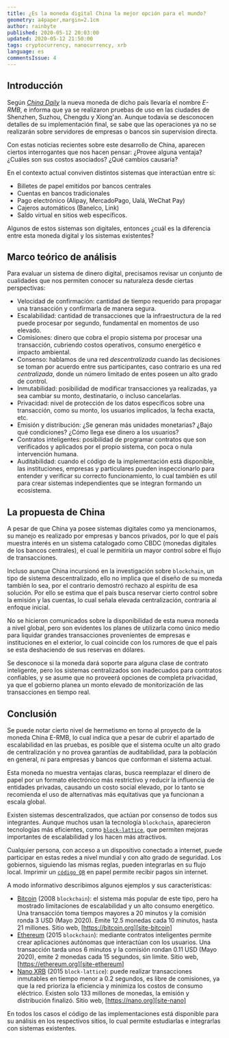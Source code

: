```yaml
---
title: ¿Es la moneda digital China la mejor opción para el mundo?
geometry: a4paper,margin=2.1cm
author: rainbyte
published: 2020-05-12 20:03:00
updated: 2020-05-12 21:50:00
tags: cryptocurrency, nanocurrency, xrb 
language: es
commentsIssue: 4
---
```


## Introducción

Según [*China Daily*][news-chinadaily]
la nueva moneda de dicho país llevaría el nombre *E-RMB*,
e informa que ya se realizaron pruebas de uso en las ciudades de Shenzhen,
Suzhou, Chengdu y Xiong'an. Aunque todavía se desconocen detalles de su
implementación final, se sabe que las operaciones ya no se realizarán sobre
servidores de empresas o bancos sin supervision directa.

Con estas noticias recientes sobre este desarrollo de China, aparecen ciertos
interrogantes que nos hacen pensar: ¿Provee alguna ventaja? ¿Cuáles son sus
costos asociados? ¿Qué cambios causaría?

En el contexto actual conviven distintos sistemas que interactúan entre si:

- Billetes de papel emitidos por bancos centrales
- Cuentas en bancos tradicionales
- Pago electrónico (Alipay, MercadoPago, Ualá, WeChat Pay)
- Cajeros automáticos (Banelco, Link)
- Saldo virtual en sitios web específicos.

Algunos de estos sistemas son digitales, entonces ¿cuál es la diferencia entre
esta moneda digital y los sistemas existentes?

## Marco teórico de análisis

Para evaluar un sistema de dinero digital, precisamos revisar un conjunto de
cualidades que nos permiten conocer su naturaleza desde ciertas perspectivas:

- Velocidad de confirmación: cantidad de tiempo requerido para propagar una
  transacción y confirmarla de manera segura.
- Escalabilidad: cantidad de transacciones que la infraestructura de la red
  puede procesar por segundo, fundamental en momentos de uso elevado.
- Comisiones: dinero que cobra el propio sistema por procesar una transacción,
  cubriendo costos operativos, consumo energético e impacto ambiental.
- Consenso: hablamos de una red *descentralizada* cuando las decisiones se toman
  por acuerdo entre sus participantes, caso contrario es una red *centralizada*,
  donde un número limitado de entes poseen un alto grado de control.
- Inmutabilidad: posibilidad de modificar transacciones ya realizadas, ya sea
  cambiar su monto, destinatario, o incluso cancelarlas.
- Privacidad: nivel de protección de los datos específicos sobre una transacción,
  como su monto, los usuarios implicados, la fecha exacta, etc.
- Emisión y distribución: ¿Se generan más unidades monetarias? ¿Bajo qué
  condiciones? ¿Cómo llega ese dinero a los usuarios?
- Contratos inteligentes: posibilidad de programar contratos que son verificados
  y aplicados por el propio sistema, con poca o nula intervención humana.
- Auditabilidad: cuando el código de la implementación está disponible, las
  instituciones, empresas y particulares pueden inspeccionarlo para entender
  y verificar su correcto funcionamiento, lo cual también es util para crear
  sistemas independientes que se integran formando un ecosistema.

## La propuesta de China

A pesar de que China ya posee sistemas digitales como ya mencionamos, su manejo
es realizado por empresas y bancos privados, por lo que el país muestra interés
en un sistema catalogado como CBDC (monedas digitales de los bancos centrales),
el cual le permitiría un mayor control sobre el flujo de transacciones.

Incluso aunque China incursionó en la investigación sobre `blockchain`, un tipo
de sistema descentralizado, ello no implica que el diseño de su moneda también
lo sea, por el contrario demostró rechazo al espíritu de esa solución. Por ello
se estima que el país busca reservar cierto control sobre la emisión y las
cuentas, lo cual señala elevada centralización, contraria al enfoque inicial.

No se hicieron comunicados sobre la disponibilidad de esta nueva moneda a nivel
global, pero son evidentes los planes de utilizarla como único medio para
liquidar grandes transacciones provenientes de empresas e instituciones en el
exterior, lo cual coincide con los rumores de que el país se esta deshaciendo
de sus reservas en dólares.

Se desconoce si la moneda dará soporte para alguna clase de contrato inteligente,
pero los sistemas centralizados son inadecuados para contratos confiables, y se
asume que no proveerá opciones de completa privacidad, ya que el gobierno planea
un monto elevado de monitorización de las transacciones en tiempo real.

## Conclusión

Se puede notar cierto nivel de hermetismo en torno al proyecto de la moneda
China E-RMB, lo cual indica que a pesar de cubrir el apartado de escalabilidad
en las pruebas, es posible que el sistema oculte un alto grado de centralización
y no provea garantías de auditabilidad, para la población en general, ni para
empresas y bancos que conforman el sistema actual.

Esta moneda no muestra ventajas claras, busca reemplazar el dinero de papel por
un formato electrónico más restrictivo y reducir la influencia de entidades
privadas, causando un costo social elevado, por lo tanto se recomienda el uso
de alternativas más equitativas que ya funcionan a escala global.

Existen sistemas descentralizados, que actúan por consenso de todos sus
integrantes. Aunque muchos usan la tecnología `blockchain`, aparecieron
tecnologías más eficientes, como [`block-lattice`][refs-block-lattice],
que permiten mejoras importantes de escalabilidad y los hacen más
atractivos.

Cualquier persona, con acceso a un dispositivo conectado a internet, puede
participar en estas redes a nivel mundial y con alto grado de seguridad. Los
gobiernos, siguiendo las mismas reglas, pueden integrarlas en su flujo local.
Imprimir un [`código QR`][wiki-qrcode] en papel permite recibir pagos sin
internet.

A modo informativo describimos algunos ejemplos y sus características:

- [Bitcoin][site-bitcoin] (2008 `blockchain`): el sistema más popular de este
  tipo, pero ha
  mostrado limitaciones de escalabilidad y un alto consumo energético. Una
  transacción toma tiempos mayores a 20 minutos y la comisión ronda 3 USD
  (Mayo 2020). Emite 12.5 monedas cada 10 minutos, hasta 21 millones.
  Sitio web, [https://bitcoin.org][site-bitcoin]
- [Ethereum][site-ethereum] (2015 `blockchain`): mediante contratos inteligentes
  permite crear
  aplicaciones autónomas que interactúan con los usuarios. Una transacción tarda
  unos 6 minutos y la comisión rondan 0.11 USD (Mayo 2020), emite 2 monedas cada
  15 segundos, sin limite.
  Sitio web, [https://ethereum.org][site-ethereum]
- [Nano XRB][site-nano] (2015 `block-lattice`): puede realizar transacciones
  inmutables en
  tiempo menor a 0.2 segundos, es libre de comisiones, ya que la red prioriza
  la eficiencia y minimiza los costos de consumo eléctrico. Existen solo 133
  millones de monedas, la emisión y distribución finalizó.
  Sitio web, [https://nano.org][site-nano]

En todos los casos el código de las implementaciones está disponible para su
análisis en los respectivos sitios, lo cual permite estudiarlas e integrarlas
con sistemas existentes.

[news-chinadaily]: https://www.chinadaily.com.cn/a/202004/24/WS5ea28240a310a8b2411516bf.html
[news-theguardan.com]: https://www.theguardian.com/world/2020/apr/28/china-starts-major-trial-of-state-run-digital-currency
[refs-nakamoto-coefficient]: https://news.earn.com/quantifying-decentralization-e39db233c28e
[refs-block-lattice]: https://tokens-economy.gitbook.io/consensus/chain-based-dag/block-lattice-directed-acyclic-graphs-dags
[site-bitcoin]: https://bitcoin.org
[site-ethereum]: https://ethereum.org
[site-nano]: https://nano.org
[site-nano-docs]: https://docs.nano.org
[wiki-bitcoin]: https://en.wikipedia.org/wiki/Bitcoin
[wiki-ethereum]: https://en.wikipedia.org/wiki/Ethereum
[wiki-gini-coefficient]: https://en.wikipedia.org/wiki/Gini_coefficient
[wiki-nano]: https://en.wikipedia.org/wiki/Nano_(cryptocurrency)
[wiki-qrcode]: https://en.wikipedia.org/wiki/QR_code
